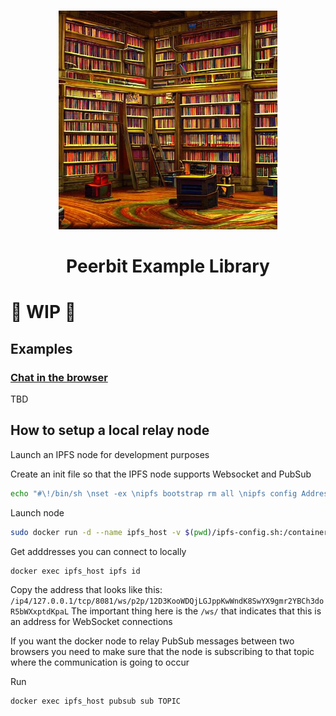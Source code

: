 
<br>
<p align="center">
    <img width="350" src="./library.jpeg"  alt="Libraryn">
</p>

<h1 align="center" style="border-bottom: none">
    <strong>
        Peerbit Example Library
        </strong>
</h1>

# 🚧 WIP 🚧

## Examples
### [Chat in the browser](./packages/browser-chat/)


TBD


## How to setup a local relay node

Launch an IPFS node for development purposes

Create an init file so that the IPFS node supports Websocket and PubSub
```sh
echo "#\!/bin/sh \nset -ex \nipfs bootstrap rm all \nipfs config Addresses.Swarm '[\"/ip4/0.0.0.0/tcp/4001\", \"/ip4/0.0.0.0/tcp/8081/ws\", \"/ip6/::/tcp/4001\"]' --json\nipfs config --json Pubsub.Enabled true \nipfs config Swarm.RelayService '{\"Enabled\": true}' --json" > ipfs-config.sh
```

Launch node
```sh
sudo docker run -d --name ipfs_host -v $(pwd)/ipfs-config.sh:/container-init.d/001-test.sh  -p 4001:4001 -p 4001:4001/udp -p 127.0.0.1:8081:8081 -p 127.0.0.1:5001:5001 ipfs/kubo:latest daemon
```

Get adddresses you can connect to locally
```
docker exec ipfs_host ipfs id  
```

Copy the address that looks like this:
```/ip4/127.0.0.1/tcp/8081/ws/p2p/12D3KooWDQjLGJppKwWndK8SwYX9gmr2YBCh3doR5bWXxptdKpaL``` 
The important thing here is the ```/ws/``` that indicates that this is an address for WebSocket connections


If you want the docker node to relay PubSub messages between two browsers you need to make sure that the node is subscribing to that topic where the communication is going to occur

Run
```sh
docker exec ipfs_host pubsub sub TOPIC
```


